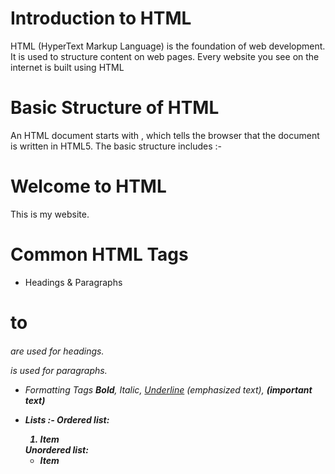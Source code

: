 # Introduction to HTML
HTML (HyperText Markup Language) is the foundation of web development. It is used to structure content on web pages. Every website you see on the internet is built using HTML

# Basic Structure of HTML
An HTML document starts with <!DOCTYPE html>, which tells the browser that the document is written in HTML5. The basic structure includes :-

<!DOCTYPE html>
<html lang="en">
<head>
    <title>My First Html Program</title>
</head>
<body>
    <h1>Welcome to HTML</h1>
    <p>This is my website.</p>
</body>
</html>


# Common HTML Tags

- Headings & Paragraphs
<h1> to <h6> are used for headings.
<p> is used for paragraphs.

- Formatting Tags
<b>Bold</b>, <i>Italic</i>, <u>Underline</u>
<em> (emphasized text), <strong> (important text)

- Lists :- 
Ordered list: <ol><li>Item</li></ol>
Unordered list: <ul><li>Item</li></ul>


